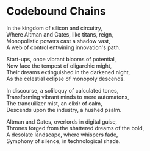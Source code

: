 # Codebound Chains  
  
In the kingdom of silicon and circuitry,  
Where Altman and Gates, like titans, reign,  
Monopolistic powers cast a shadow vast,  
A web of control entwining innovation's path.  
  
Start-ups, once vibrant blooms of potential,  
Now face the tempest of oligarchic might,  
Their dreams extinguished in the darkened night,  
As the celestial eclipse of monopoly descends.  
  
In discourse, a soliloquy of calculated tones,  
Transforming vibrant minds to mere automatons,  
The tranquilizer mist, an elixir of calm,  
Descends upon the industry, a hushed psalm.  
  
Altman and Gates, overlords in digital guise,  
Thrones forged from the shattered dreams of the bold,  
A desolate landscape, where whispers fade,  
Symphony of silence, in technological shade.